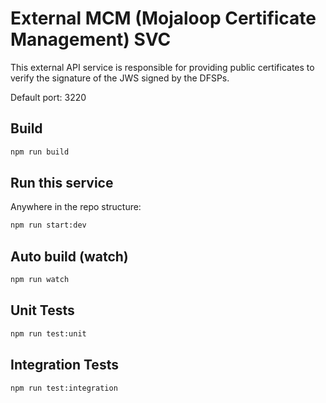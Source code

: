 # External MCM (Mojaloop Certificate Management) SVC
This external API service is responsible for providing public certificates to verify the signature of the JWS signed by the DFSPs.

Default port: 3220

## Build

```bash
npm run build
```

## Run this service

Anywhere in the repo structure:
```bash
npm run start:dev
```

## Auto build (watch)

```bash
npm run watch
```

## Unit Tests

```bash
npm run test:unit
```

## Integration Tests

```bash
npm run test:integration
```
